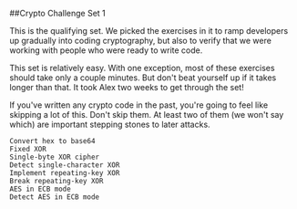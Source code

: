 
##Crypto Challenge Set 1

This is the qualifying set. We picked the exercises in it to ramp developers up gradually into coding cryptography, but also to verify that we were working with people who were ready to write code.

This set is relatively easy. With one exception, most of these exercises should take only a couple minutes. But don't beat yourself up if it takes longer than that. It took Alex two weeks to get through the set!

If you've written any crypto code in the past, you're going to feel like skipping a lot of this. Don't skip them. At least two of them (we won't say which) are important stepping stones to later attacks.

    Convert hex to base64
    Fixed XOR
    Single-byte XOR cipher
    Detect single-character XOR
    Implement repeating-key XOR
    Break repeating-key XOR
    AES in ECB mode
    Detect AES in ECB mode


